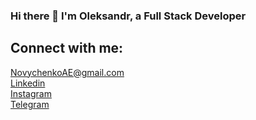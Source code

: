### Hi there 👋 I'm Oleksandr, a Full Stack Developer

## Connect with me:

 <a href="mailto:novychenkoae@gmail.com" target="_blank"
          rel="noopener noreferrer nofollow">
    NovychenkoAE@gmail.com
  </a> 
  <br/>
 <a href="https://www.linkedin.com/in/oleksandr-novychenko/" target="_blank"
          rel="noopener noreferrer nofollow">
    Linkedin
  </a> 
  <br/>
<a href="https://www.instagram.com/aleksandrnovychenko/" target="_blank"
          rel="noopener noreferrer nofollow">
  Instagram
  </a> 
  <br/>
  <a href="http://t.me/NovychenkoA" target="_blank"
          rel="noopener noreferrer nofollow">
   Telegram
  </a>

<!--
**A-Novychenko/A-Novychenko** is a ✨ _special_ ✨ repository because its `README.md` (this file) appears on your GitHub profile.

Here are some ideas to get you started:

- 🔭 I’m currently working on ...
- 🌱 I’m currently learning ...
- 👯 I’m looking to collaborate on ...
- 🤔 I’m looking for help with ...
- 💬 Ask me about ...
- 📫 How to reach me: ...
- 😄 Pronouns: ...
- ⚡ Fun fact: ...
-->
